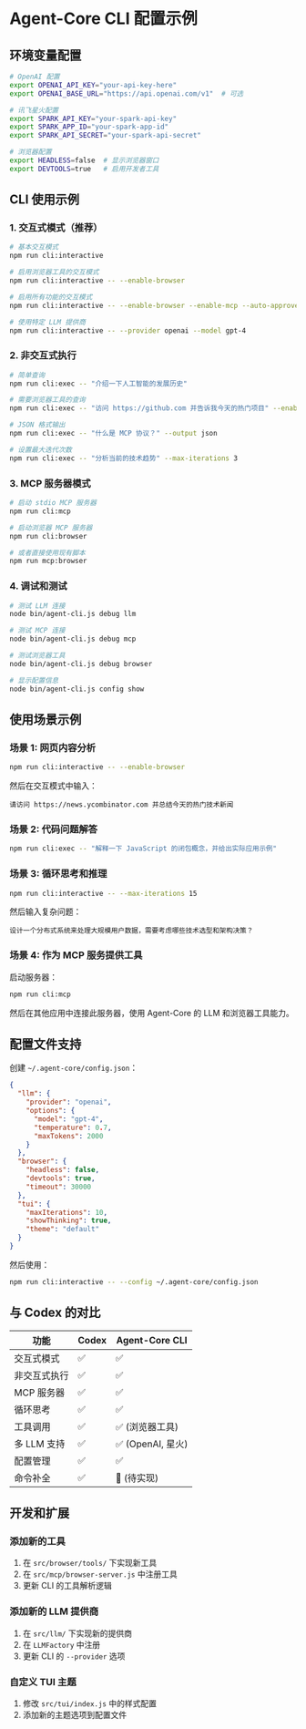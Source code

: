 # Agent-Core CLI 配置示例

## 环境变量配置

```bash
# OpenAI 配置
export OPENAI_API_KEY="your-api-key-here"
export OPENAI_BASE_URL="https://api.openai.com/v1"  # 可选

# 讯飞星火配置
export SPARK_API_KEY="your-spark-api-key"
export SPARK_APP_ID="your-spark-app-id"
export SPARK_API_SECRET="your-spark-api-secret"

# 浏览器配置
export HEADLESS=false  # 显示浏览器窗口
export DEVTOOLS=true   # 启用开发者工具
```

## CLI 使用示例

### 1. 交互式模式（推荐）

```bash
# 基本交互模式
npm run cli:interactive

# 启用浏览器工具的交互模式
npm run cli:interactive -- --enable-browser

# 启用所有功能的交互模式
npm run cli:interactive -- --enable-browser --enable-mcp --auto-approve

# 使用特定 LLM 提供商
npm run cli:interactive -- --provider openai --model gpt-4
```

### 2. 非交互式执行

```bash
# 简单查询
npm run cli:exec -- "介绍一下人工智能的发展历史"

# 需要浏览器工具的查询
npm run cli:exec -- "访问 https://github.com 并告诉我今天的热门项目" --enable-browser

# JSON 格式输出
npm run cli:exec -- "什么是 MCP 协议？" --output json

# 设置最大迭代次数
npm run cli:exec -- "分析当前的技术趋势" --max-iterations 3
```

### 3. MCP 服务器模式

```bash
# 启动 stdio MCP 服务器
npm run cli:mcp

# 启动浏览器 MCP 服务器
npm run cli:browser

# 或者直接使用现有脚本
npm run mcp:browser
```

### 4. 调试和测试

```bash
# 测试 LLM 连接
node bin/agent-cli.js debug llm

# 测试 MCP 连接
node bin/agent-cli.js debug mcp

# 测试浏览器工具
node bin/agent-cli.js debug browser

# 显示配置信息
node bin/agent-cli.js config show
```

## 使用场景示例

### 场景 1: 网页内容分析

```bash
npm run cli:interactive -- --enable-browser
```

然后在交互模式中输入：
```
请访问 https://news.ycombinator.com 并总结今天的热门技术新闻
```

### 场景 2: 代码问题解答

```bash
npm run cli:exec -- "解释一下 JavaScript 的闭包概念，并给出实际应用示例"
```

### 场景 3: 循环思考和推理

```bash
npm run cli:interactive -- --max-iterations 15
```

然后输入复杂问题：
```
设计一个分布式系统来处理大规模用户数据，需要考虑哪些技术选型和架构决策？
```

### 场景 4: 作为 MCP 服务提供工具

启动服务器：
```bash
npm run cli:mcp
```

然后在其他应用中连接此服务器，使用 Agent-Core 的 LLM 和浏览器工具能力。

## 配置文件支持

创建 `~/.agent-core/config.json`：

```json
{
  "llm": {
    "provider": "openai",
    "options": {
      "model": "gpt-4",
      "temperature": 0.7,
      "maxTokens": 2000
    }
  },
  "browser": {
    "headless": false,
    "devtools": true,
    "timeout": 30000
  },
  "tui": {
    "maxIterations": 10,
    "showThinking": true,
    "theme": "default"
  }
}
```

然后使用：
```bash
npm run cli:interactive -- --config ~/.agent-core/config.json
```

## 与 Codex 的对比

| 功能 | Codex | Agent-Core CLI |
|------|-------|----------------|
| 交互式模式 | ✅ | ✅ |
| 非交互式执行 | ✅ | ✅ |
| MCP 服务器 | ✅ | ✅ |
| 循环思考 | ✅ | ✅ |
| 工具调用 | ✅ | ✅ (浏览器工具) |
| 多 LLM 支持 | ✅ | ✅ (OpenAI, 星火) |
| 配置管理 | ✅ | ✅ |
| 命令补全 | ✅ | 🔄 (待实现) |

## 开发和扩展

### 添加新的工具

1. 在 `src/browser/tools/` 下实现新工具
2. 在 `src/mcp/browser-server.js` 中注册工具
3. 更新 CLI 的工具解析逻辑

### 添加新的 LLM 提供商

1. 在 `src/llm/` 下实现新的提供商
2. 在 `LLMFactory` 中注册
3. 更新 CLI 的 `--provider` 选项

### 自定义 TUI 主题

1. 修改 `src/tui/index.js` 中的样式配置
2. 添加新的主题选项到配置文件
